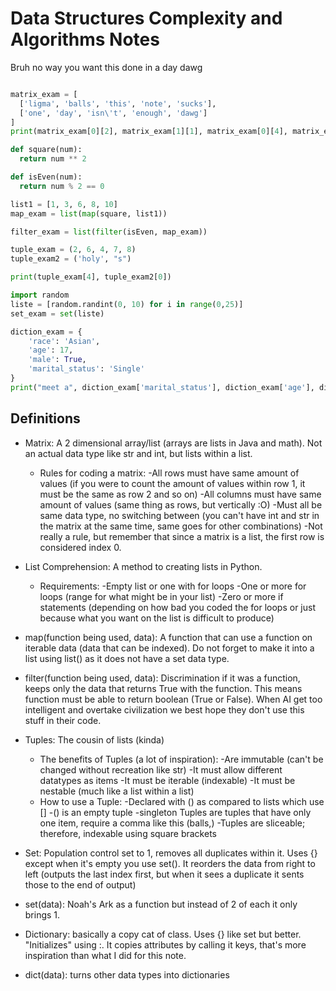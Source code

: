 # Data Structures Complexity and Algorithms Notes

Bruh no way you want this done in a day dawg

``` python

matrix_exam = [
  ['ligma', 'balls', 'this', 'note', 'sucks'],
  ['one', 'day', 'isn\'t', 'enough', 'dawg']
]
print(matrix_exam[0][2], matrix_exam[1][1], matrix_exam[0][4], matrix_exam[0][1])

def square(num):
  return num ** 2

def isEven(num):
  return num % 2 == 0

list1 = [1, 3, 6, 8, 10]
map_exam = list(map(square, list1))

filter_exam = list(filter(isEven, map_exam))  

tuple_exam = (2, 6, 4, 7, 8)
tuple_exam2 = ('holy', "s")

print(tuple_exam[4], tuple_exam2[0])

import random
liste = [random.randint(0, 10) for i in range(0,25)]
set_exam = set(liste)

diction_exam = {
    'race': 'Asian',
    'age': 17,
    'male': True,
    'marital_status': 'Single'
}
print("meet a", diction_exam['marital_status'], diction_exam['age'], diction_exam['race'])

```

## Definitions
  - Matrix: A 2 dimensional array/list (arrays are lists in Java and math). Not an actual data type like str and int, but lists within a list.
    - Rules for coding a matrix:
      -All rows must have same amount of values (if you were to count the amount of values within row 1, it must be the same as row 2 and so on)
      -All columns must have same amount of values (same thing as rows, but vertically :O)
      -Must all be same data type, no switching between (you can't have int and str in the matrix at the same time, same goes for other combinations)
      -Not really a rule, but remember that since a matrix is a list, the first row is considered index 0.
      
  - List Comprehension: A method to creating lists in Python.
    - Requirements:
      -Empty list or one with for loops
      -One or more for loops (range for what might be in your list)
      -Zero or more if statements (depending on how bad you coded the for loops or just because what you want on the list is difficult to produce)
     
  - map(function being used, data): A function that can use a function on iterable data (data that can be indexed). Do not forget to make it into a list using list() as it does not have a set data type.
 
  - filter(function being used, data): Discrimination if it was a function, keeps only the data that returns True with the function. This means function must be able to return boolean (True or False). When AI get too intelligent and overtake civilization we best hope they don't use this stuff in their code.
  
  - Tuples: The cousin of lists (kinda)
    - The benefits of Tuples (a lot of inspiration):
       -Are immutable (can't be changed without recreation like str)
       -It must allow different datatypes as items
       -It must be iterable (indexable)
       -It must be nestable (much like a list within a list)
    - How to use a Tuple:
      -Declared with () as compared to lists which use []
      -() is an empty tuple
      -singleton Tuples are tuples that have only one item, require a comma like this (balls,)
      -Tuples are sliceable; therefore, indexable using square brackets
      
  - Set: Population control set to 1, removes all duplicates within it. Uses {} except when it's empty you use set(). It reorders the data from right to left (outputs the last index first, but when it sees a duplicate it sents those to the end of output)

  - set(data): Noah's Ark as a function but instead of 2 of each it only brings 1.

  - Dictionary: basically a copy cat of class. Uses {} like set but better. "Initializes" using :. It copies attributes by calling it keys, that's more inspiration than what I did for this note.

  - dict(data): turns other data types into dictionaries
    
       
